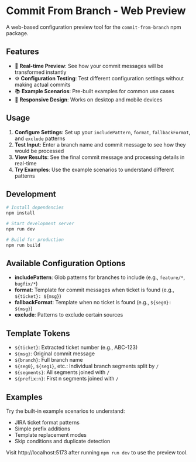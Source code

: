 # Commit From Branch - Web Preview

A web-based configuration preview tool for the `commit-from-branch` npm package.

## Features

- 🎯 **Real-time Preview**: See how your commit messages will be transformed instantly
- ⚙️ **Configuration Testing**: Test different configuration settings without making actual commits  
- 📚 **Example Scenarios**: Pre-built examples for common use cases
- 📱 **Responsive Design**: Works on desktop and mobile devices

## Usage

1. **Configure Settings**: Set up your `includePattern`, `format`, `fallbackFormat`, and `exclude` patterns
2. **Test Input**: Enter a branch name and commit message to see how they would be processed
3. **View Results**: See the final commit message and processing details in real-time
4. **Try Examples**: Use the example scenarios to understand different patterns

## Development

```bash
# Install dependencies
npm install

# Start development server
npm run dev

# Build for production
npm run build
```

## Available Configuration Options

- **includePattern**: Glob patterns for branches to include (e.g., `feature/*`, `bugfix/*`)
- **format**: Template for commit messages when ticket is found (e.g., `${ticket}: ${msg}`)
- **fallbackFormat**: Template when no ticket is found (e.g., `${seg0}: ${msg}`)
- **exclude**: Patterns to exclude certain sources

## Template Tokens

- `${ticket}`: Extracted ticket number (e.g., ABC-123)
- `${msg}`: Original commit message
- `${branch}`: Full branch name
- `${seg0}`, `${seg1}`, etc.: Individual branch segments split by `/`
- `${segments}`: All segments joined with `/`
- `${prefix:n}`: First n segments joined with `/`

## Examples

Try the built-in example scenarios to understand:
- JIRA ticket format patterns
- Simple prefix additions
- Template replacement modes
- Skip conditions and duplicate detection

Visit http://localhost:5173 after running `npm run dev` to use the preview tool.
